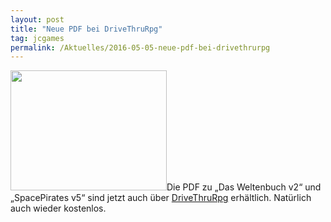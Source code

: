 ```yaml
---
layout: post
title: "Neue PDF bei DriveThruRpg"
tag: jcgames
permalink: /Aktuelles/2016-05-05-neue-pdf-bei-drivethrurpg
---
```


<img alt="" class="floatleft" height="192" src="{{ site.baseurl }}/assets/pics/jcgames/gallery/diverse/tn2/dtrpg-2016.png" width="250" />Die PDF zu &bdquo;Das Weltenbuch v2&ldquo; und &bdquo;SpacePirates v5&ldquo; sind jetzt auch über [DriveThruRpg](http://www.drivethrurpg.com/browse/pub/8994/jcgames) erhältlich. Natürlich auch wieder kostenlos.


